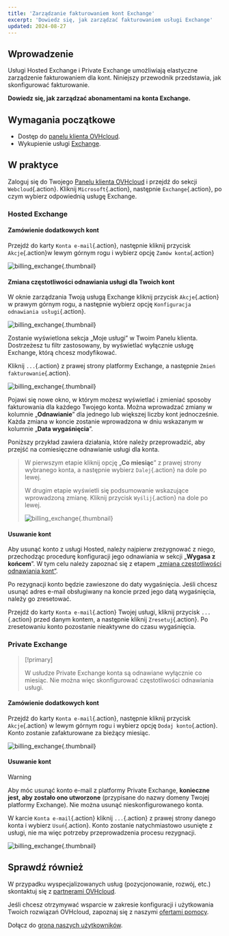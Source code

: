 ```yaml
---
title: 'Zarządzanie fakturowaniem kont Exchange'
excerpt: 'Dowiedz się, jak zarządzać fakturowaniem usługi Exchange'
updated: 2024-08-27
---
```


## Wprowadzenie

Usługi Hosted Exchange i Private Exchange umożliwiają elastyczne zarządzenie fakturowaniem dla kont. Niniejszy przewodnik przedstawia, jak skonfigurować fakturowanie.

**Dowiedz się, jak zarządzać abonamentami na konta Exchange.**

## Wymagania początkowe

- Dostęp do [panelu klienta OVHcloud](/links/manager).
- Wykupienie usługi [Exchange](/web/emails-hosted-exchange).

## W praktyce

Zaloguj się do Twojego [Panelu klienta OVHcloud](/links/manager) i przejdź do sekcji `Webcloud`{.action}. Kliknij `Microsoft`{.action}, następnie `Exchange`{.action}, po czym wybierz odpowiednią usługę Exchange.

### Hosted Exchange

#### Zamówienie dodatkowych kont

Przejdź do karty `Konta e-mail`{.action}, następnie kliknij przycisk `Akcje`{.action}w lewym górnym rogu i wybierz opcję `Zamów konta`{.action}

![billing_exchange](images/billing-exchange-00.png){.thumbnail}

#### Zmiana częstotliwości odnawiania usługi dla Twoich kont <a name="periodicity"></a>

W oknie zarządzania Twoją usługą Exchange kliknij przycisk `Akcje`{.action} w prawym górnym rogu, a następnie wybierz opcję `Konfiguracja odnawiania usługi`{.action}.

![billing_exchange](images/billing-exchange-01.png){.thumbnail}

Zostanie wyświetlona sekcja „Moje usługi” w Twoim Panelu klienta. Dostrzeżesz tu filtr zastosowany, by wyświetlać wyłącznie usługę Exchange, którą chcesz modyfikować.

Kliknij `...`{.action} z prawej strony platformy Exchange, a następnie `Zmień fakturowanie`{.action}.

![billing_exchange](images/billing-exchange-02.png){.thumbnail}

Pojawi się nowe okno, w którym możesz wyświetlać i zmieniać sposoby fakturowania dla każdego Twojego konta. Można wprowadzać zmiany w kolumnie „**Odnawianie**” dla jednego lub większej liczby kont jednocześnie. Każda zmiana w koncie zostanie wprowadzona w dniu wskazanym w kolumnie „**Data wygaśnięcia**”.

Poniższy przykład zawiera działania, które należy przeprowadzić, aby przejść na comiesięczne odnawianie usługi dla konta.

> W pierwszym etapie kliknij opcję „**Co miesiąc**” z prawej strony wybranego konta, a następnie wybierz `Dalej`{.action} na dole po lewej.
>
> W drugim etapie wyświetli się podsumowanie wskazujące wprowadzoną zmianę. Kliknij przycisk `Wyślij`{.action} na dole po lewej.
>
> ![billing_exchange](images/billing-exchange-03.png){.thumbnail}

#### Usuwanie kont

Aby usunąć konto z usługi Hosted, należy najpierw zrezygnować z niego, przechodząc procedurę konfiguracji jego odnawiania w sekcji „**Wygasa z końcem**”. W tym celu należy zapoznać się z etapem [„zmiana częstotliwości odnawiania kont”](#periodicity).

Po rezygnacji konto będzie zawieszone do daty wygaśnięcia. Jeśli chcesz usunąć adres e-mail obsługiwany na koncie przed jego datą wygaśnięcia, należy go zresetować.

Przejdź do karty `Konta e-mail`{.action} Twojej usługi, kliknij przycisk `...`{.action} przed danym kontem, a następnie kliknij `Zresetuj`{.action}. Po zresetowaniu konto pozostanie nieaktywne do czasu wygaśnięcia.

### Private Exchange

> [!primary]
>
> W usłudze Private Exchange konta są odnawiane wyłącznie co miesiąc. Nie można więc skonfigurować częstotliwości odnawiania usługi.

#### Zamówienie dodatkowych kont

Przejdź do karty `Konta e-mail`{.action}, następnie kliknij przycisk `Akcje`{.action} w lewym górnym rogu i wybierz opcję `Dodaj konto`{.action}. Konto zostanie zafakturowane za bieżący miesiąc.

![billing_exchange](images/billing-exchange-06.png){.thumbnail}

#### Usuwanie kont

> [!warning]
>
> Aby móc usunąć konto e-mail z platformy Private Exchange, **konieczne jest, aby zostało ono utworzone** (przypisane do nazwy domeny Twojej platformy Exchange). Nie można usunąć nieskonfigurowanego konta.

W karcie `Konta e-mail`{.action} kliknij `...`{.action} z prawej strony danego konta i wybierz `Usuń`{.action}. Konto zostanie natychmiastowo usunięte z usługi, nie ma więc potrzeby przeprowadzenia procesu rezygnacji.

![billing_exchange](images/billing-exchange-07.png){.thumbnail}

## Sprawdź również <a name="go-further"></a>

W przypadku wyspecjalizowanych usług (pozycjonowanie, rozwój, etc.) skontaktuj się z [partnerami OVHcloud](/links/partner).

Jeśli chcesz otrzymywać wsparcie w zakresie konfiguracji i użytkowania Twoich rozwiązań OVHcloud, zapoznaj się z naszymi [ofertami pomocy](/links/support).

Dołącz do [grona naszych użytkowników](/links/community).
